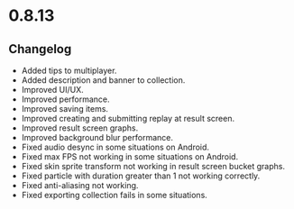 # 0.8.13

## Changelog

-   Added tips to multiplayer.
-   Added description and banner to collection.
-   Improved UI/UX.
-   Improved performance.
-   Improved saving items.
-   Improved creating and submitting replay at result screen.
-   Improved result screen graphs.
-   Improved background blur performance.
-   Fixed audio desync in some situations on Android.
-   Fixed max FPS not working in some situations on Android.
-   Fixed skin sprite transform not working in result screen bucket graphs.
-   Fixed particle with duration greater than 1 not working correctly.
-   Fixed anti-aliasing not working.
-   Fixed exporting collection fails in some situations.
